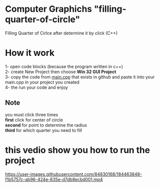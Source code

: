 # Computer Graphichs "filling-quarter-of-circle"
Filling Quarter of Cirlce after determine it by click (C++)

# How it work

1- open code blocks (because the program written in c++)<br>
2- create New Project then choose **Win 32 GUI Project**<br>
3- copy the code from [main.cpp](https://github.com/Mohamed-Ahmed-12/filling-quarter-of-circle/blob/main/main.cpp) that exists in github and paste it into your main.cpp in your project you created<br>
4- the run your code and enjoy<br>

## Note
you must click three times <br>
**first** click for center of circle <br>
**second** for point to determine the radius <br>
**third** for which quarter you need to fill <br>

# this vedio show you how to run the project <br>

https://user-images.githubusercontent.com/84830168/184463848-f1b5757c-ab96-424e-835e-d7db8ecbd001.mp4

